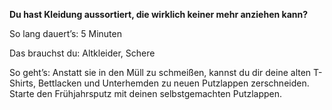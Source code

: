 **Du hast Kleidung aussortiert, die wirklich keiner mehr anziehen kann?**

So lang dauert’s: 5 Minuten

Das brauchst du: Altkleider, Schere

So geht’s: Anstatt sie in den Müll zu schmeißen, kannst du dir deine alten T-Shirts, Bettlacken und Unterhemden zu neuen Putzlappen zerschneiden. 
Starte den Frühjahrsputz mit deinen selbstgemachten Putzlappen. 
